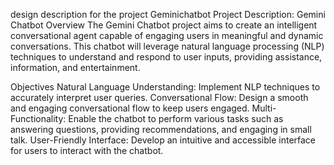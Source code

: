 design description for the project Geminichatbot
Project Description: Gemini Chatbot
Overview
The Gemini Chatbot project aims to create an intelligent conversational agent capable of engaging users in meaningful and dynamic conversations. This chatbot will leverage natural language processing (NLP) techniques to understand and respond to user inputs, providing assistance, information, and entertainment.

Objectives
Natural Language Understanding: Implement NLP techniques to accurately interpret user queries.
Conversational Flow: Design a smooth and engaging conversational flow to keep users engaged.
Multi-Functionality: Enable the chatbot to perform various tasks such as answering questions, providing recommendations, and engaging in small talk.
User-Friendly Interface: Develop an intuitive and accessible interface for users to interact with the chatbot.
